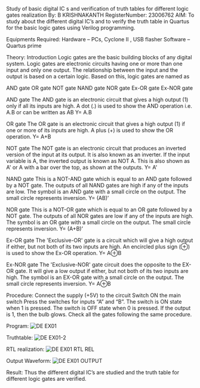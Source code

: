 Study of basic digital IC s and verification of truth tables for different logic gates realization
By: B KRISHNAKANTH
RegisterNumber: 23006762
AIM:
To study about the different digital IC’s and to verify the truth table in Quartus for the basic logic gates using Verilog programming.

Equipments Required:
Hardware – PCs, Cyclone II , USB flasher Software – Quartus prime

Theory:
Introduction
Logic gates are the basic building blocks of any digital system. Logic gates are electronic circuits having one or more than one input and only one output. The relationship between the input and the output is based on a certain logic. Based on this, logic gates are named as

AND gate OR gate NOT gate NAND gate NOR gate Ex-OR gate Ex-NOR gate

AND gate The AND gate is an electronic circuit that gives a high output (1) only if all its inputs are high. A dot (.) is used to show the AND operation i.e. A.B or can be written as AB
Y= A.B

OR gate The OR gate is an electronic circuit that gives a high output (1) if one or more of its inputs are high. A plus (+) is used to show the OR operation.
Y= A+B

NOT gate The NOT gate is an electronic circuit that produces an inverted version of the input at its output. It is also known as an inverter. If the input variable is A, the inverted output is known as NOT A. This is also shown as A' or A with a bar over the top, as shown at the outputs.
Y= A'

NAND gate This is a NOT-AND gate which is equal to an AND gate followed by a NOT gate. The outputs of all NAND gates are high if any of the inputs are low. The symbol is an AND gate with a small circle on the output. The small circle represents inversion.
Y= (AB)’

NOR gate This is a NOT-OR gate which is equal to an OR gate followed by a NOT gate. The outputs of all NOR gates are low if any of the inputs are high. The symbol is an OR gate with a small circle on the output. The small circle represents inversion.
Y= (A+B)’

Ex-OR gate The 'Exclusive-OR' gate is a circuit which will give a high output if either, but not both of its two inputs are high. An encircled plus sign (⊕) is used to show the Ex-OR operation.
Y= A⊕B

Ex-NOR gate The 'Exclusive-NOR' gate circuit does the opposite to the EX-OR gate. It will give a low output if either, but not both of its two inputs are high. The symbol is an EX-OR gate with a small circle on the output. The small circle represents inversion.
Y= A⊕B

Procedure:
Connect the supply (+5V) to the circuit Switch ON the main switch Press the switches for inputs “A” and “B”. The switch is ON state when 1 is pressed. The switch is OFF state when 0 is pressed. If the output is 1, then the bulb glows. Check all the gates following the same procedure.

Program:
![DE EX01](https://github.com/Krishnakanth23006762/Study-of-basic-digital-IC-s-and-verification-of-truth-tables-for-different-logic-gates-realization-/assets/138849446/b304f9a2-41e0-4ec6-bb6e-f30f75aedbb0)


Truthtable:
![DE EX01-2](https://github.com/Krishnakanth23006762/Study-of-basic-digital-IC-s-and-verification-of-truth-tables-for-different-logic-gates-realization-/assets/138849446/6cb81dac-325d-4077-a5f8-d256fe8366d3)


RTL realization:
![DE EX01 RTL REL](https://github.com/Krishnakanth23006762/Study-of-basic-digital-IC-s-and-verification-of-truth-tables-for-different-logic-gates-realization-/assets/138849446/cf3f46fe-b553-49ca-b26e-6aac9ee5c529)


Output Waveform:
![DE EX01 OUTPUT](https://github.com/Krishnakanth23006762/Study-of-basic-digital-IC-s-and-verification-of-truth-tables-for-different-logic-gates-realization-/assets/138849446/6a4ecbbc-bc47-4110-97f6-2fa7f53e63bb)


Result:
Thus the different digital IC’s are studied and the truth table for different logic gates are verified.

